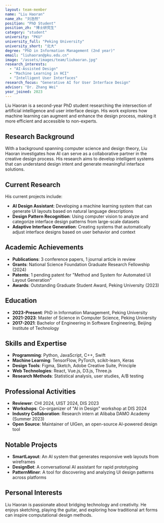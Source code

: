 ```yaml
---
layout: team-member
name: "Liu Haoran"
name_zh: "刘浩然"
position: "PhD Student"
position_zh: "博士研究生"
category: "student"
university: "PKU"
university_full: "Peking University"
university_short: "北大"
degree: "PhD in Information Management (2nd year)"
email: "liuhaoran@pku.edu.cn"
image: "/assets/images/team/liuhaoran.jpg"
research_interests: 
  - "AI-Assisted Design"
  - "Machine Learning in HCI"
  - "Intelligent User Interfaces"
research_focus: "Generative AI for User Interface Design"
advisor: "Dr. Zhang Wei"
year_joined: 2023
---
```


Liu Haoran is a second-year PhD student researching the intersection of artificial intelligence and user interface design. His work explores how machine learning can augment and enhance the design process, making it more efficient and accessible to non-experts.

## Research Background

With a background spanning computer science and design theory, Liu Haoran investigates how AI can serve as a collaborative partner in the creative design process. His research aims to develop intelligent systems that can understand design intent and generate meaningful interface solutions.

## Current Research

His current projects include:

- **AI Design Assistant**: Developing a machine learning system that can generate UI layouts based on natural language descriptions
- **Design Pattern Recognition**: Using computer vision to analyze and categorize interface design patterns from large-scale datasets
- **Adaptive Interface Generation**: Creating systems that automatically adjust interface designs based on user behavior and context

## Academic Achievements

- **Publications**: 3 conference papers, 1 journal article in review
- **Grants**: National Science Foundation Graduate Research Fellowship (2024)
- **Patents**: 1 pending patent for "Method and System for Automated UI Layout Generation"
- **Awards**: Outstanding Graduate Student Award, Peking University (2023)

## Education

- **2023-Present**: PhD in Information Management, Peking University
- **2021-2023**: Master of Science in Computer Science, Peking University
- **2017-2021**: Bachelor of Engineering in Software Engineering, Beijing Institute of Technology

## Skills and Expertise

- **Programming**: Python, JavaScript, C++, Swift
- **Machine Learning**: TensorFlow, PyTorch, scikit-learn, Keras
- **Design Tools**: Figma, Sketch, Adobe Creative Suite, Principle
- **Web Technologies**: React, Vue.js, D3.js, Three.js
- **Research Methods**: Statistical analysis, user studies, A/B testing

## Professional Activities

- **Reviewer**: CHI 2024, UIST 2024, DIS 2023
- **Workshops**: Co-organizer of "AI in Design" workshop at DIS 2024
- **Industry Collaboration**: Research intern at Alibaba DAMO Academy (Summer 2023)
- **Open Source**: Maintainer of UIGen, an open-source AI-powered design tool

## Notable Projects

- **SmartLayout**: An AI system that generates responsive web layouts from wireframes
- **DesignBot**: A conversational AI assistant for rapid prototyping
- **PatternMiner**: A tool for discovering and analyzing UI design patterns across platforms

## Personal Interests

Liu Haoran is passionate about bridging technology and creativity. He enjoys sketching, playing the guitar, and exploring how traditional art forms can inspire computational design methods.